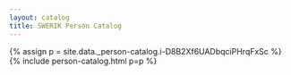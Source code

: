```yaml
---
layout: catalog
title: SWERIK Person Catalog
---
```

{% assign p = site.data._person-catalog.i-D8B2Xf6UADbqciPHrqFxSc %}
{% include person-catalog.html p=p %}

